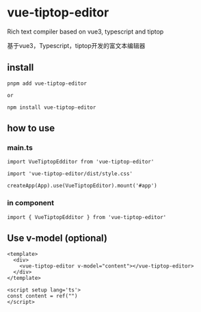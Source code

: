 # vue-tiptop-editor

Rich text compiler based on vue3, typescript and tiptop

基于vue3，Typescript，tiptop开发的富文本编辑器


## install
```
pnpm add vue-tiptop-editor

or

npm install vue-tiptop-editor
```

## how to use 

### main.ts

```
import VueTiptopEdditor from 'vue-tiptop-editor'

import 'vue-tiptop-editor/dist/style.css'

createApp(App).use(VueTiptopEditor).mount('#app')

```

### in component

```
import { VueTiptopEdditor } from 'vue-tiptop-editor'
```



## Use v-model (optional)
```
<template>
  <div>
    <vue-tiptop-editor v-model="content"></vue-tiptop-editor>
  </div>
</template>

<script setup lang='ts'>
const content = ref("")
</script>

```





